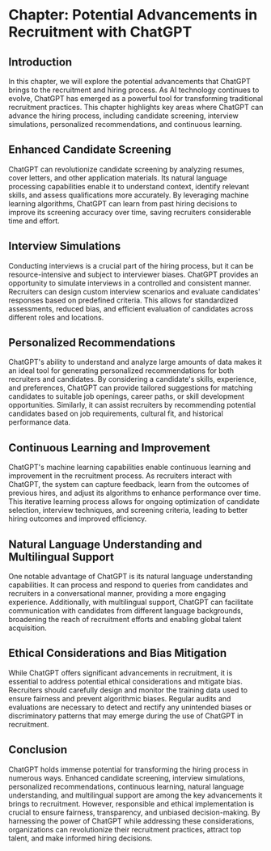 Chapter: Potential Advancements in Recruitment with ChatGPT
===========================================================

Introduction
------------

In this chapter, we will explore the potential advancements that ChatGPT brings to the recruitment and hiring process. As AI technology continues to evolve, ChatGPT has emerged as a powerful tool for transforming traditional recruitment practices. This chapter highlights key areas where ChatGPT can advance the hiring process, including candidate screening, interview simulations, personalized recommendations, and continuous learning.

Enhanced Candidate Screening
----------------------------

ChatGPT can revolutionize candidate screening by analyzing resumes, cover letters, and other application materials. Its natural language processing capabilities enable it to understand context, identify relevant skills, and assess qualifications more accurately. By leveraging machine learning algorithms, ChatGPT can learn from past hiring decisions to improve its screening accuracy over time, saving recruiters considerable time and effort.

Interview Simulations
---------------------

Conducting interviews is a crucial part of the hiring process, but it can be resource-intensive and subject to interviewer biases. ChatGPT provides an opportunity to simulate interviews in a controlled and consistent manner. Recruiters can design custom interview scenarios and evaluate candidates' responses based on predefined criteria. This allows for standardized assessments, reduced bias, and efficient evaluation of candidates across different roles and locations.

Personalized Recommendations
----------------------------

ChatGPT's ability to understand and analyze large amounts of data makes it an ideal tool for generating personalized recommendations for both recruiters and candidates. By considering a candidate's skills, experience, and preferences, ChatGPT can provide tailored suggestions for matching candidates to suitable job openings, career paths, or skill development opportunities. Similarly, it can assist recruiters by recommending potential candidates based on job requirements, cultural fit, and historical performance data.

Continuous Learning and Improvement
-----------------------------------

ChatGPT's machine learning capabilities enable continuous learning and improvement in the recruitment process. As recruiters interact with ChatGPT, the system can capture feedback, learn from the outcomes of previous hires, and adjust its algorithms to enhance performance over time. This iterative learning process allows for ongoing optimization of candidate selection, interview techniques, and screening criteria, leading to better hiring outcomes and improved efficiency.

Natural Language Understanding and Multilingual Support
-------------------------------------------------------

One notable advantage of ChatGPT is its natural language understanding capabilities. It can process and respond to queries from candidates and recruiters in a conversational manner, providing a more engaging experience. Additionally, with multilingual support, ChatGPT can facilitate communication with candidates from different language backgrounds, broadening the reach of recruitment efforts and enabling global talent acquisition.

Ethical Considerations and Bias Mitigation
------------------------------------------

While ChatGPT offers significant advancements in recruitment, it is essential to address potential ethical considerations and mitigate bias. Recruiters should carefully design and monitor the training data used to ensure fairness and prevent algorithmic biases. Regular audits and evaluations are necessary to detect and rectify any unintended biases or discriminatory patterns that may emerge during the use of ChatGPT in recruitment.

Conclusion
----------

ChatGPT holds immense potential for transforming the hiring process in numerous ways. Enhanced candidate screening, interview simulations, personalized recommendations, continuous learning, natural language understanding, and multilingual support are among the key advancements it brings to recruitment. However, responsible and ethical implementation is crucial to ensure fairness, transparency, and unbiased decision-making. By harnessing the power of ChatGPT while addressing these considerations, organizations can revolutionize their recruitment practices, attract top talent, and make informed hiring decisions.
